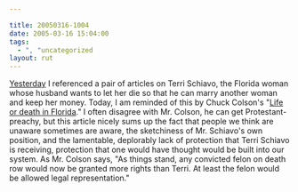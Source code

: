 ```yaml
---

title: 20050316-1004
date: 2005-03-16 15:04:00
tags:
  - ", "uncategorized
layout: rut
---
```


<p> <a href="./view.php?date=20050315-1403">Yesterday</a>
I referenced a pair of articles on Terri Schiavo,
the Florida woman whose husband wants to let her
die so that he can marry another woman and keep her
money.  Today, I am reminded of this by Chuck Colson's "<a href="http://www.townhall.com/columnists/chuckcolson/cc20050311.shtml">Life
or death in Florida</a>."  I often disagree with Mr. Colson, he can
get Protestant-preachy, but this article nicely sums up the fact that
people we think are unaware sometimes are aware, the sketchiness of
Mr. Schiavo's own position, and the lamentable, deplorably lack of
protection that Terri Schiavo is receiving, protection that one would
have thought would be built into our system.  As Mr. Colson says,
"As things stand, any convicted felon on death row would now be
granted more rights than Terri. At least the felon would be allowed
legal representation."</p>

